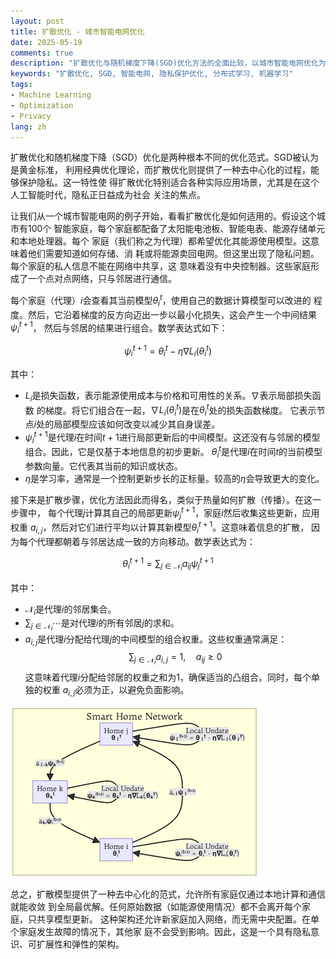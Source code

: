 ```yaml
---
layout: post
title: 扩散优化 - 城市智能电网优化
date: 2025-05-19
comments: true
description: "扩散优化与随机梯度下降(SGD)优化方法的全面比较，以城市智能电网优化为例"
keywords: "扩散优化, SGD, 智能电网, 隐私保护优化, 分布式学习, 机器学习"
tags: 
- Machine Learning
- Optimization
- Privacy
lang: zh
---
```


扩散优化和随机梯度下降（SGD）优化是两种根本不同的优化范式。SGD被认为是黄金标准，
利用经典优化理论，而扩散优化则提供了一种去中心化的过程，能够保护隐私。这一特性使
得扩散优化特别适合各种实际应用场景，尤其是在这个人工智能时代，隐私正日益成为社会
关注的焦点。

让我们从一个城市智能电网的例子开始，看看扩散优化是如何适用的。假设这个城市有100个
智能家庭，每个家庭都配备了太阳能电池板、智能电表、能源存储单元和本地处理器。每个
家庭（我们称之为代理）都希望优化其能源使用模型。这意味着他们需要知道如何存储、消
耗或将能源卖回电网。但这里出现了隐私问题。每个家庭的私人信息不能在网络中共享，这
意味着没有中央控制器。这些家庭形成了一个点对点网络，只与邻居进行通信。

每个家庭（代理）$i$会查看其当前模型$\theta_i^t$，使用自己的数据计算模型可以改进的
程度。然后，它沿着梯度的反方向迈出一步以最小化损失，这会产生一个中间结果$\psi_i^{t+1}$，
然后与邻居的结果进行组合。数学表达式如下：

$$ \psi_i^{t+1} = \theta_i^t - \eta \nabla L_i(\theta_i^t) $$

其中：

- $L_i$是损失函数，表示能源使用成本与价格和可用性的关系。$\nabla$表示局部损失函数
  的梯度。将它们组合在一起，$\nabla L_i(\theta_i^t)$是在$\theta_i^t$处的损失函数梯度。
  它表示节点$i$处的局部模型应该如何改变以减少其自身误差。
- $\psi_i^{t+1}$是代理$i$在时间$t+1$进行局部更新后的中间模型。这还没有与邻居的模型
  组合。因此，它是仅基于本地信息的初步更新。
  $\theta_i^t$是代理$i$在时间$t$的当前模型参数向量。它代表其当前的知识或状态。
- $\eta$是学习率，通常是一个控制更新步长的正标量。较高的$\eta$会导致更大的变化。

接下来是扩散步骤，优化方法因此而得名，类似于热量如何扩散（传播）。在这一步骤中，
每个代理$j$计算其自己的局部更新$\psi_j^{t+1}$，家庭$i$然后收集这些更新，应用权重
$a_{i,j}$，然后对它们进行平均以计算其新模型$\theta_i^{t+1}$。这意味着信息的扩散，
因为每个代理都朝着与邻居达成一致的方向移动。数学表达式为：

$$\theta_i^{t+1} = \sum_{j \in \mathcal{N}_i} a_{ij} \psi_j^{t+1}$$

其中：

- $\mathcal{N}_i$是代理$i$的邻居集合。
- $\sum_{j \in \mathcal{N}_i} \cdots$是对代理$i$的所有邻居$j$的求和。
- $a_{i,j}$是代理$i$分配给代理$j$的中间模型的组合权重。这些权重通常满足：
  $$
  \sum_{j \in \mathcal{N}_i} a_{i,j} = 1,\quad a_{ij} \geq 0
  $$
这意味着代理$i$分配给邻居的权重之和为1，确保适当的凸组合。同时，每个单独的权重
$a_{i,j}$必须为正，以避免负面影响。

![Diffusion Optimization - Home Topology of Smart Grid](/assets/images/uploads/zlu-me-diffusion-optimization-smart-grid.png)

总之，扩散模型提供了一种去中心化的范式，允许所有家庭仅通过本地计算和通信就能收敛
到全局最优解。任何原始数据（如能源使用情况）都不会离开每个家庭，只共享模型更新。
这种架构还允许新家庭加入网络，而无需中央配置。在单个家庭发生故障的情况下，其他家
庭不会受到影响。因此，这是一个具有隐私意识、可扩展性和弹性的架构。 